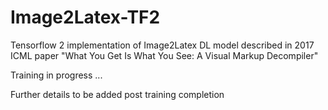 # Image2Latex-TF2
Tensorflow 2 implementation of Image2Latex DL model described in 2017  ICML paper "What You Get Is What You See: A Visual Markup Decompiler"

Training in progress ...

Further details to be added post training completion
